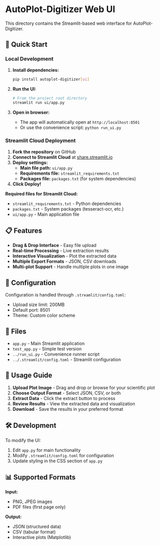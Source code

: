 # AutoPlot-Digitizer Web UI

This directory contains the Streamlit-based web interface for AutoPlot-Digitizer.

## 🚀 Quick Start

### Local Development
1. **Install dependencies:**
   ```bash
   pip install autoplot-digitizer[ui]
   ```

2. **Run the UI:**
   ```bash
   # From the project root directory
   streamlit run ui/app.py
   ```

3. **Open in browser:**
   - The app will automatically open at `http://localhost:8501`
   - Or use the convenience script: `python run_ui.py`

### Streamlit Cloud Deployment

1. **Fork the repository** on GitHub
2. **Connect to Streamlit Cloud** at [share.streamlit.io](https://share.streamlit.io)
3. **Deploy settings:**
   - **Main file path:** `ui/app.py`
   - **Requirements file:** `streamlit_requirements.txt`
   - **Packages file:** `packages.txt` (for system dependencies)
4. **Click Deploy!**

**Required files for Streamlit Cloud:**
- `streamlit_requirements.txt` - Python dependencies
- `packages.txt` - System packages (tesseract-ocr, etc.)
- `ui/app.py` - Main application file

## 📋 Features

- **Drag & Drop Interface** - Easy file upload
- **Real-time Processing** - Live extraction results
- **Interactive Visualization** - Plot the extracted data
- **Multiple Export Formats** - JSON, CSV downloads
- **Multi-plot Support** - Handle multiple plots in one image

## 🔧 Configuration

Configuration is handled through `.streamlit/config.toml`:
- Upload size limit: 200MB
- Default port: 8501
- Theme: Custom color scheme

## 📁 Files

- `app.py` - Main Streamlit application
- `test_app.py` - Simple test version
- `../run_ui.py` - Convenience runner script
- `../.streamlit/config.toml` - Streamlit configuration

## 🎯 Usage Guide

1. **Upload Plot Image** - Drag and drop or browse for your scientific plot
2. **Choose Output Format** - Select JSON, CSV, or both
3. **Extract Data** - Click the extract button to process
4. **Review Results** - View the extracted data and visualization
5. **Download** - Save the results in your preferred format

## 🛠️ Development

To modify the UI:
1. Edit `app.py` for main functionality
2. Modify `.streamlit/config.toml` for configuration
3. Update styling in the CSS section of `app.py`

## 📊 Supported Formats

**Input:**
- PNG, JPEG images
- PDF files (first page only)

**Output:**
- JSON (structured data)
- CSV (tabular format)
- Interactive plots (Matplotlib)
